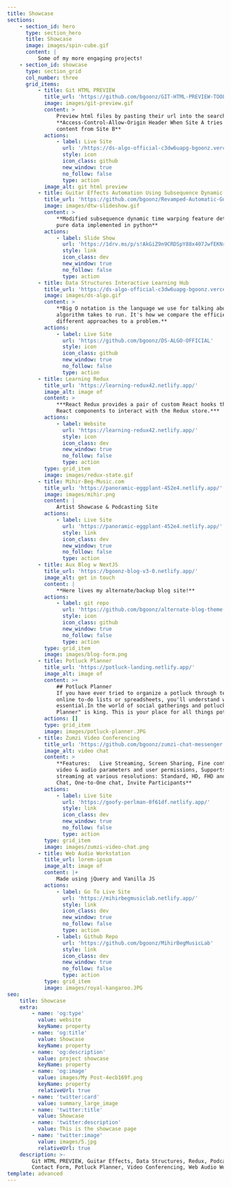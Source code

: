 ```yaml
---
title: Showcase
sections:
    - section_id: hero
      type: section_hero
      title: Showcase
      image: images/spin-cube.gif
      content: |
          Some of my more engaging projects!
    - section_id: showcase
      type: section_grid
      col_number: three
      grid_items:
          - title: Git HTML PREVIEW
            title_url: 'https://github.com/bgoonz/GIT-HTML-PREVIEW-TOOL'
            image: images/git-preview.gif
            content: >
                Preview html files by pasting their url into the search bar
                **Access-Control-Allow-Origin Header When Site A tries to fetch
                content from Site B**
            actions:
                - label: Live Site
                  url: '/https://ds-algo-official-c3dw6uapg-bgoonz.vercel.app/'
                  style: icon
                  icon_class: github
                  new_window: true
                  no_follow: false
                  type: action
            image_alt: git html preview
          - title: Guitar Effects Automation Using Subsequence Dynamic Time Warping
            title_url: 'https://github.com/bgoonz/Revamped-Automatic-Guitar-Effect-Triggering'
            image: images/dtw-slideshow.gif
            content: >
                **Modified subsequence dynamic time warping feature detection using
                pure data implemented in python**
            actions:
                - label: Slide Show
                  url: 'https://1drv.ms/p/s!AkGiZ9n9CRDSpY88x407JwfEKNrDxg?e=faHSx9'
                  style: link
                  icon_class: dev
                  new_window: true
                  no_follow: false
                  type: action
          - title: Data Structures Interactive Learning Hub
            title_url: 'https://ds-algo-official-c3dw6uapg-bgoonz.vercel.app/'
            image: images/ds-algo.gif
            content: >
                **Big O notation is the language we use for talking about how long an
                algorithm takes to run. It's how we compare the efficiency of
                different approaches to a problem.**
            actions:
                - label: Live Site
                  url: 'https://github.com/bgoonz/DS-ALGO-OFFICIAL'
                  style: icon
                  icon_class: github
                  new_window: true
                  no_follow: false
                  type: action
          - title: Learning Redux
            title_url: 'https://learning-redux42.netlify.app/'
            image_alt: image of
            content: >
                ***React Redux provides a pair of custom React hooks that allow your
                React components to interact with the Redux store.***
            actions:
                - label: Website
                  url: 'https://learning-redux42.netlify.app/'
                  style: icon
                  icon_class: dev
                  new_window: true
                  no_follow: false
                  type: action
            type: grid_item
            image: images/redux-state.gif
          - title: Mihir-Beg-Music.com
            title_url: 'https://panoramic-eggplant-452e4.netlify.app/'
            image: images/mihir.png
            content: |
                Artist Showcase & Podcasting Site
            actions:
                - label: Live Site
                  url: 'https://panoramic-eggplant-452e4.netlify.app/'
                  style: link
                  icon_class: dev
                  new_window: true
                  no_follow: false
                  type: action
          - title: Aux Blog w NextJS
            title_url: 'https://bgoonz-blog-v3-0.netlify.app/'
            image_alt: get in touch
            content: |
                **Here lives my alternate/backup blog site!**
            actions:
                - label: git repo
                  url: 'https://github.com/bgoonz/alternate-blog-theme'
                  style: icon
                  icon_class: github
                  new_window: true
                  no_follow: false
                  type: action
            type: grid_item
            image: images/blog-form.png
          - title: Potluck Planner
            title_url: 'https://potluck-landing.netlify.app/'
            image_alt: image of
            content: >+
                ## Potluck Planner
                If you have ever tried to organize a potluck through text messages,
                online to-do lists or spreadsheets, you'll understand why this app is
                essential.In the world of social gatherings and potlucks the "Potluck
                Planner" is king. This is your place for all things pot luck.
            actions: []
            type: grid_item
            image: images/potluck-planner.JPG
          - title: Zumzi Video Conferencing
            title_url: 'https://github.com/bgoonz/zumzi-chat-messenger'
            image_alt: video chat
            content: >
                **Features:   Live Streaming, Screen Sharing, Fine control over all
                video & audio parameters and user permissions, Supports video
                streaming at various resolutions: Standard, HD, FHD and 4K, Group
                Chat, One-to-One chat, Invite Participants**
            actions:
                - label: Live Site
                  url: 'https://goofy-perlman-0f61df.netlify.app/'
                  style: link
                  icon_class: dev
                  new_window: true
                  no_follow: false
                  type: action
            type: grid_item
            image: images/zumzi-video-chat.png
          - title: Web Audio Workstation
            title_url: lorem-ipsum
            image_alt: image of
            content: |+
                Made using jQuery and Vanilla JS
            actions:
                - label: Go To Live Site
                  url: 'https://mihirbegmusiclab.netlify.app/'
                  style: link
                  icon_class: dev
                  new_window: true
                  no_follow: false
                  type: action
                - label: Github Repo
                  url: 'https://github.com/bgoonz/MihirBegMusicLab'
                  style: link
                  icon_class: dev
                  new_window: true
                  no_follow: false
                  type: action
            type: grid_item
            image: images/royal-kangaroo.JPG
seo:
    title: Showcase
    extra:
        - name: 'og:type'
          value: website
          keyName: property
        - name: 'og:title'
          value: Showcase
          keyName: property
        - name: 'og:description'
          value: project showcase
          keyName: property
        - name: 'og:image'
          value: images/My Post-4ecb169f.png
          keyName: property
          relativeUrl: true
        - name: 'twitter:card'
          value: summary_large_image
        - name: 'twitter:title'
          value: Showcase
        - name: 'twitter:description'
          value: This is the showcase page
        - name: 'twitter:image'
          value: images/5.jpg
          relativeUrl: true
    description: >-
        Git HTML PREVIEW, Guitar Effects, Data Structures, Redux, Podcast Blog,
        Contact Form, Potluck Planner, Video Conferencing, Web Audio Workstation
template: advanced
---
```

